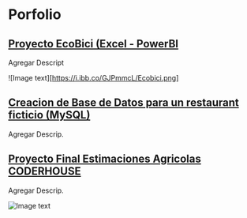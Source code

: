 # Porfolio

## [Proyecto EcoBici (Excel - PowerBI]()
Agregar Descript

![Image text][https://i.ibb.co/GJPmmcL/Ecobici.png]



## [Creacion de Base de Datos para un restaurant ficticio (MySQL)](https://github.com/Jfaccu/Porfolio/tree/main/1_Proyecto_Base_de_datos_MySQL)
Agregar Descrip.



## [Proyecto Final Estimaciones Agricolas CODERHOUSE](https://github.com/Jfaccu/Porfolio/tree/main/Proyecto%20Final%20de%20CoderHouse)
Agregar Descrip.

![Image text](https://i.ibb.co/1GhRN3c/Dise-o-sin-t-tulo-2.png)







